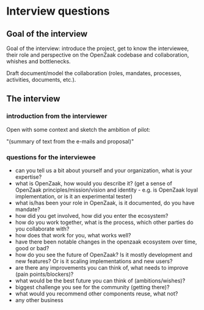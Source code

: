 # Interview questions

## Goal of the interview

Goal of the interview: introduce the project, get to know the interviewee, their role and perspective on the OpenZaak codebase and collaboration, whishes and bottlenecks.

Draft document/model the collaboration (roles, mandates, processes, activities, documents, etc.).

## The interview

### introduction from the interviewer

Open with some context and sketch the ambition of pilot:

"(summary of text from the e-mails and proposal)"

### questions for the interviewee

* can you tell us a bit about yourself and your organization, what is your expertise?
* what is OpenZaak, how would you describe it? (get a sense of OpenZaak principles/mission/vision and identity - e.g. is OpenZaak loyal implementation, or is it an experimental tester)
* what is/has been your role in OpenZaak, is it documented, do you have mandate?
* how did you get involved, how did you enter the ecosystem?
* how do you work together, what is the process, which other parties do you collaborate with?
* how does that work for you, what works well?
* have there been notable changes in the openzaak ecosystem over time, good or bad?
* how do you see the future of OpenZaak? Is it mostly development and new features? Or is it scaling implementations and new users?
* are there any improvements you can think of, what needs to improve (pain points/blockers)?
* what would be the best future you can think of (ambitions/wishes)?
* biggest challenge you see for the community (getting there)?
* what would you recommend other components reuse, what not?
* any other business
